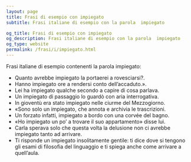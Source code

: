 ```yaml
---
layout: page
title: Frasi di esempio con impiegato 
subtitle: Frasi italiane di esempio con la parola  impiegato

og_title: Frasi di esempio con impiegato 
og_description: Frasi italiane di esempio con la parola  impiegato
og_type: website
permalink: /frasi/i/impiegato.html
---
```


Frasi italiane di esempio contenenti la parola impiegato:


- Quanto avrebbe impiegato la portaerei a rovesciarsi?.
- Hanno impiegato ore a rendersi conto dell’accaduto.».
- Lei ha impiegato qualche secondo a capire di cosa parlava.
- Un impiegato di passaggio lo guardò con aria interrogativa.
- In gioventù era stato impiegato nelle ciurme del Mezzogiorno.
- «Sono solo un impiegato, che annota e archivia le trascrizioni.
- Un forzato infatti, impiegato a bordo con una corvée del bagno.
- «Ho impiegato un po’ a trovare il suo appartamento» disse lui.
- Carla sperava solo che questa volta la delusione non ci avrebbe impiegato tanto ad arrivare.
- Ti risponde un impiegato insolitamente gentile: ti dice dove si tengono gli esami di filosofia del linguaggio e ti spiega anche come arrivare a quell’aula.
